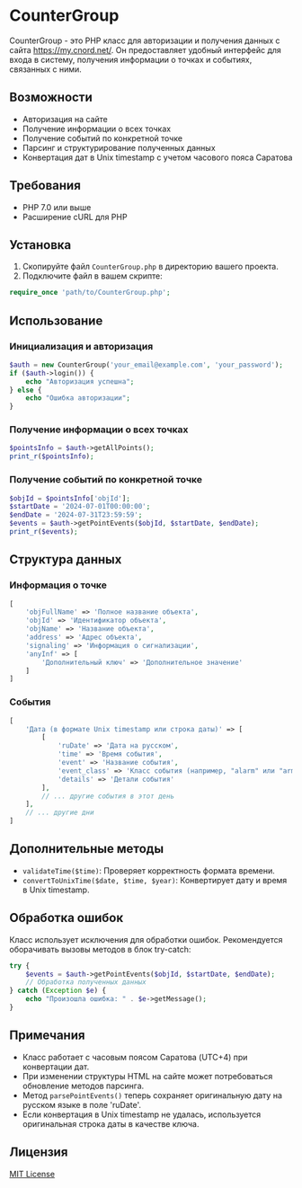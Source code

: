 # CounterGroup

CounterGroup - это PHP класс для авторизации и получения данных с сайта https://my.cnord.net/. Он предоставляет удобный интерфейс для входа в систему, получения информации о точках и событиях, связанных с ними.

## Возможности

- Авторизация на сайте
- Получение информации о всех точках
- Получение событий по конкретной точке
- Парсинг и структурирование полученных данных
- Конвертация дат в Unix timestamp с учетом часового пояса Саратова

## Требования

- PHP 7.0 или выше
- Расширение cURL для PHP

## Установка

1. Скопируйте файл `CounterGroup.php` в директорию вашего проекта.
2. Подключите файл в вашем скрипте:

```php
require_once 'path/to/CounterGroup.php';
```

## Использование

### Инициализация и авторизация

```php
$auth = new CounterGroup('your_email@example.com', 'your_password');
if ($auth->login()) {
    echo "Авторизация успешна";
} else {
    echo "Ошибка авторизации";
}
```

### Получение информации о всех точках

```php
$pointsInfo = $auth->getAllPoints();
print_r($pointsInfo);
```

### Получение событий по конкретной точке

```php
$objId = $pointsInfo['objId'];
$startDate = '2024-07-01T00:00:00';
$endDate = '2024-07-31T23:59:59';
$events = $auth->getPointEvents($objId, $startDate, $endDate);
print_r($events);
```

## Структура данных

### Информация о точке

```php
[
    'objFullName' => 'Полное название объекта',
    'objId' => 'Идентификатор объекта',
    'objName' => 'Название объекта',
    'address' => 'Адрес объекта',
    'signaling' => 'Информация о сигнализации',
    'anyInf' => [
        'Дополнительный ключ' => 'Дополнительное значение'
    ]
]
```

### События

```php
[
    'Дата (в формате Unix timestamp или строка даты)' => [
        [
            'ruDate' => 'Дата на русском',
            'time' => 'Время события',
            'event' => 'Название события',
            'event_class' => 'Класс события (например, "alarm" или "arm")',
            'details' => 'Детали события'
        ],
        // ... другие события в этот день
    ],
    // ... другие дни
]
```

## Дополнительные методы

- `validateTime($time)`: Проверяет корректность формата времени.
- `convertToUnixTime($date, $time, $year)`: Конвертирует дату и время в Unix timestamp.

## Обработка ошибок

Класс использует исключения для обработки ошибок. Рекомендуется оборачивать вызовы методов в блок try-catch:

```php
try {
    $events = $auth->getPointEvents($objId, $startDate, $endDate);
    // Обработка полученных данных
} catch (Exception $e) {
    echo "Произошла ошибка: " . $e->getMessage();
}
```

## Примечания

- Класс работает с часовым поясом Саратова (UTC+4) при конвертации дат.
- При изменении структуры HTML на сайте может потребоваться обновление методов парсинга.
- Метод `parsePointEvents()` теперь сохраняет оригинальную дату на русском языке в поле 'ruDate'.
- Если конвертация в Unix timestamp не удалась, используется оригинальная строка даты в качестве ключа.

## Лицензия

[MIT License](https://opensource.org/licenses/MIT)
